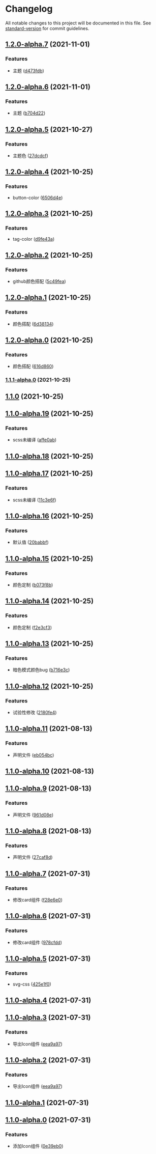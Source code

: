 # Changelog

All notable changes to this project will be documented in this file. See [standard-version](https://github.com/conventional-changelog/standard-version) for commit guidelines.

## [1.2.0-alpha.7](https://github.com/zzfn/design/compare/v1.2.0-alpha.6...v1.2.0-alpha.7) (2021-11-01)


### Features

* 主题 ([d473fdb](https://github.com/zzfn/design/commit/d473fdbf94ab7c7c0c1d62a3aa08a24c20b1bcb8))

## [1.2.0-alpha.6](https://github.com/zzfn/design/compare/v1.2.0-alpha.5...v1.2.0-alpha.6) (2021-11-01)


### Features

* 主题 ([b704d22](https://github.com/zzfn/design/commit/b704d22c55eb83b1e3207d3ac4eef474abb9d22b))

## [1.2.0-alpha.5](https://github.com/zzfn/design/compare/v1.2.0-alpha.4...v1.2.0-alpha.5) (2021-10-27)


### Features

* 主题色 ([27dcdcf](https://github.com/zzfn/design/commit/27dcdcf03f1ed48ba6fa4252b2a66f1fe5207f0b))

## [1.2.0-alpha.4](https://github.com/zzfn/design/compare/v1.2.0-alpha.3...v1.2.0-alpha.4) (2021-10-25)


### Features

* button-color ([6506d4e](https://github.com/zzfn/design/commit/6506d4e7aba309b3dfe056b54deed86703250c37))

## [1.2.0-alpha.3](https://github.com/zzfn/design/compare/v1.2.0-alpha.2...v1.2.0-alpha.3) (2021-10-25)


### Features

* tag-color ([d9fe43a](https://github.com/zzfn/design/commit/d9fe43a9d74bfd0425fb7685d6e2bc04ef2b5f93))

## [1.2.0-alpha.2](https://github.com/zzfn/design/compare/v1.2.0-alpha.1...v1.2.0-alpha.2) (2021-10-25)


### Features

* github颜色搭配 ([5c49fea](https://github.com/zzfn/design/commit/5c49feac54e0e408fcaaa4a4519c9cee4f40faf4))

## [1.2.0-alpha.1](https://github.com/zzfn/design/compare/v1.2.0-alpha.0...v1.2.0-alpha.1) (2021-10-25)


### Features

* 颜色搭配 ([6d38134](https://github.com/zzfn/design/commit/6d38134406f0ba4145792e780ff48049b2768a3d))

## [1.2.0-alpha.0](https://github.com/zzfn/design/compare/v1.1.1-alpha.0...v1.2.0-alpha.0) (2021-10-25)


### Features

* 颜色搭配 ([616d860](https://github.com/zzfn/design/commit/616d8600c116c1eddc7876baf31500b400b925ec))

### [1.1.1-alpha.0](https://github.com/zzfn/design/compare/v1.1.0...v1.1.1-alpha.0) (2021-10-25)

## [1.1.0](https://github.com/zzfn/design/compare/v1.1.0-alpha.19...v1.1.0) (2021-10-25)

## [1.1.0-alpha.19](https://github.com/zzfn/design/compare/v1.1.0-alpha.18...v1.1.0-alpha.19) (2021-10-25)


### Features

* scss未编译 ([affe0ab](https://github.com/zzfn/design/commit/affe0ab5e0de2e2dc34594c841f5be3b88be32e2))

## [1.1.0-alpha.18](https://github.com/zzfn/design/compare/v1.1.0-alpha.17...v1.1.0-alpha.18) (2021-10-25)

## [1.1.0-alpha.17](https://github.com/zzfn/design/compare/v1.1.0-alpha.16...v1.1.0-alpha.17) (2021-10-25)


### Features

* scss未编译 ([11c3e6f](https://github.com/zzfn/design/commit/11c3e6ffed60f6cb8697c700452073ac29c00646))

## [1.1.0-alpha.16](https://github.com/zzfn/design/compare/v1.1.0-alpha.15...v1.1.0-alpha.16) (2021-10-25)


### Features

* 默认值 ([20babbf](https://github.com/zzfn/design/commit/20babbf72320f5c34e8975ada4c4d4ae3e3ddb81))

## [1.1.0-alpha.15](https://github.com/zzfn/design/compare/v1.1.0-alpha.14...v1.1.0-alpha.15) (2021-10-25)


### Features

* 颜色定制 ([b073f8b](https://github.com/zzfn/design/commit/b073f8b9c6dbd597c1862a48ad4619d1e19aaaca))

## [1.1.0-alpha.14](https://github.com/zzfn/design/compare/v1.1.0-alpha.13...v1.1.0-alpha.14) (2021-10-25)


### Features

* 颜色定制 ([f2e3cf3](https://github.com/zzfn/design/commit/f2e3cf3d9258a6070307800fee55b7d148c26302))

## [1.1.0-alpha.13](https://github.com/zzfn/design/compare/v1.1.0-alpha.12...v1.1.0-alpha.13) (2021-10-25)


### Features

* 暗色模式颜色bug ([b716e3c](https://github.com/zzfn/design/commit/b716e3cbf52b9eca37c398d8796137d1ea50864a))

## [1.1.0-alpha.12](https://github.com/zzfn/design/compare/v1.1.0-alpha.11...v1.1.0-alpha.12) (2021-10-25)


### Features

* 试验性修改 ([2180fe4](https://github.com/zzfn/design/commit/2180fe41dfa72b0ba4d3930d800bd61567b189c4))

## [1.1.0-alpha.11](https://github.com/zzfn/design/compare/v1.1.0-alpha.10...v1.1.0-alpha.11) (2021-08-13)


### Features

* 声明文件 ([eb054bc](https://github.com/zzfn/design/commit/eb054bc702702b25b105bcc761cf3ae20cf99588))

## [1.1.0-alpha.10](https://github.com/zzfn/design/compare/v1.1.0-alpha.9...v1.1.0-alpha.10) (2021-08-13)

## [1.1.0-alpha.9](https://github.com/zzfn/design/compare/v1.1.0-alpha.8...v1.1.0-alpha.9) (2021-08-13)


### Features

* 声明文件 ([961d08e](https://github.com/zzfn/design/commit/961d08e78d4df23599c637dcdd827b5deb5e50d0))

## [1.1.0-alpha.8](https://github.com/zzfn/design/compare/v1.1.0-alpha.7...v1.1.0-alpha.8) (2021-08-13)


### Features

* 声明文件 ([27caf8d](https://github.com/zzfn/design/commit/27caf8d82fd6f6056348e4e2f00381c637c402b9))

## [1.1.0-alpha.7](https://github.com/zzfn/design/compare/v1.1.0-alpha.6...v1.1.0-alpha.7) (2021-07-31)


### Features

* 修改card组件 ([f28e6e0](https://github.com/zzfn/design/commit/f28e6e00253a7fa7cbd50f74c7b83f942ec60a6a))

## [1.1.0-alpha.6](https://github.com/zzfn/design/compare/v1.1.0-alpha.5...v1.1.0-alpha.6) (2021-07-31)


### Features

* 修改card组件 ([978cfdd](https://github.com/zzfn/design/commit/978cfdd94e717f55528c1b03cfae0dc9fffe2e6c))

## [1.1.0-alpha.5](https://github.com/zzfn/design/compare/v1.1.0-alpha.4...v1.1.0-alpha.5) (2021-07-31)


### Features

* svg-css ([425e1f0](https://github.com/zzfn/design/commit/425e1f024638abd8c5520416040e8e3a0adfa622))

## [1.1.0-alpha.4](https://github.com/zzfn/design/compare/v1.1.0-alpha.3...v1.1.0-alpha.4) (2021-07-31)

## [1.1.0-alpha.3](https://github.com/zzfn/design/compare/v1.1.0-alpha.1...v1.1.0-alpha.3) (2021-07-31)


### Features

* 导出Icon组件 ([eea9a97](https://github.com/zzfn/design/commit/eea9a974dd476165d7cebdb294874250c0d511d2))

## [1.1.0-alpha.2](https://github.com/zzfn/design/compare/v1.1.0-alpha.1...v1.1.0-alpha.2) (2021-07-31)


### Features

* 导出Icon组件 ([eea9a97](https://github.com/zzfn/design/commit/eea9a974dd476165d7cebdb294874250c0d511d2))

## [1.1.0-alpha.1](https://github.com/zzfn/design/compare/v1.1.0-alpha.0...v1.1.0-alpha.1) (2021-07-31)

## [1.1.0-alpha.0](https://github.com/zzfn/design/compare/v1.0.4-1...v1.1.0-alpha.0) (2021-07-31)


### Features

* 添加Icon组件 ([0e39eb0](https://github.com/zzfn/design/commit/0e39eb0eefd62d848d475f0779310b81a7a0c733))
